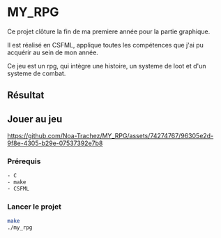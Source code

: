 # MY_RPG

Ce projet clôture la fin de ma premiere année pour la partie graphique.

Il est réalisé en CSFML, applique toutes les compétences que j'ai pu acquérir au sein de mon année.

Ce jeu est un rpg, qui intègre une histoire, un systeme de loot et d'un systeme de combat.

## Résultat

## Jouer au jeu


https://github.com/Noa-Trachez/MY_RPG/assets/74274767/96305e2d-9f8e-4305-b29e-07537392e7b8


### Prérequis
```bash
- C
- make
- CSFML
```

### Lancer le projet
```bash
make
./my_rpg
```
